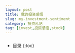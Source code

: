 ```yaml
---
layout: post
title: 我的投资感悟
slug: my-investment-sentiment
category: 投资札记
tag: [invest,投资感悟,stock]
---
```


### 


* 目录
{:toc}

